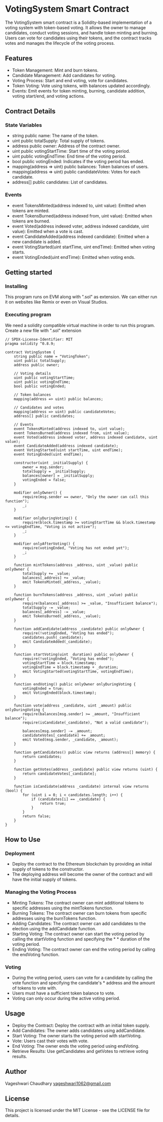 # VotingSystem Smart Contract
The VotingSystem smart contract is a Solidity-based implementation of a voting system with token-based voting. It allows the owner to manage candidates, conduct voting sessions, and handle token minting and burning. Users can vote for candidates using their tokens, and the contract tracks votes and manages the lifecycle of the voting process.
## Features
* Token Management: Mint and burn tokens.
* Candidate Management: Add candidates for voting.
* Voting Process: Start and end voting, vote for candidates.
* Token Voting: Vote using tokens, with balances updated accordingly.
* Events: Emit events for token minting, burning, candidate addition, voting start/end, and voting actions.
## Contract Details
### State Variables
* string public name: The name of the token.
* uint public totalSupply: Total supply of tokens.
* address public owner: Address of the contract owner.
* uint public votingStartTime: Start time of the voting period.
* uint public votingEndTime: End time of the voting period.
* bool public votingEnded: Indicates if the voting period has ended.
* mapping(address => uint) public balances: Token balances of users.
* mapping(address => uint) public candidateVotes: Votes for each candidate.
* address[] public candidates: List of candidates.
### Events
* event TokensMinted(address indexed to, uint value): Emitted when tokens are minted.
* event TokensBurned(address indexed from, uint value): Emitted when tokens are burned.
* event Voted(address indexed voter, address indexed candidate, uint value): Emitted when a vote is cast.
* event CandidateAdded(address indexed candidate): Emitted when a new candidate is added.
* event VotingStarted(uint startTime, uint endTime): Emitted when voting starts.
* event VotingEnded(uint endTime): Emitted when voting ends.
## Getting started
### Installing
This program runs on EVM along with ".sol" as extension. We can either run it on websites like Remix or even on Visual Studios.

### Executing program
We need a solidity compatible virtual machine in order to run this program. Create a new file with ".sol" extension
```
// SPDX-License-Identifier: MIT
pragma solidity ^0.8.9;

contract VotingSystem {
    string public name = "VotingToken";
    uint public totalSupply;
    address public owner;
    
    // Voting details
    uint public votingStartTime;
    uint public votingEndTime;
    bool public votingEnded;
    
    // Token balances
    mapping(address => uint) public balances;
    
    // Candidates and votes
    mapping(address => uint) public candidateVotes;
    address[] public candidates;

    // Events
    event TokensMinted(address indexed to, uint value);
    event TokensBurned(address indexed from, uint value);
    event Voted(address indexed voter, address indexed candidate, uint value);
    event CandidateAdded(address indexed candidate);
    event VotingStarted(uint startTime, uint endTime);
    event VotingEnded(uint endTime);

    constructor(uint _initialSupply) {
        owner = msg.sender;
        totalSupply = _initialSupply;
        balances[owner] = _initialSupply;
        votingEnded = false;
    }

    modifier onlyOwner() {
        require(msg.sender == owner, "Only the owner can call this function");
        _;
    }

    modifier onlyDuringVoting() {
        require(block.timestamp >= votingStartTime && block.timestamp <= votingEndTime, "Voting is not active");
        _;
    }

    modifier onlyAfterVoting() {
        require(votingEnded, "Voting has not ended yet");
        _;
    }

    function mintTokens(address _address, uint _value) public onlyOwner {
        totalSupply += _value;
        balances[_address] += _value;
        emit TokensMinted(_address, _value);
    }

    function burnTokens(address _address, uint _value) public onlyOwner {
        require(balances[_address] >= _value, "Insufficient balance");
        totalSupply -= _value;
        balances[_address] -= _value;
        emit TokensBurned(_address, _value);
    }

    function addCandidate(address _candidate) public onlyOwner {
        require(!votingEnded, "Voting has ended");
        candidates.push(_candidate);
        emit CandidateAdded(_candidate);
    }

    function startVoting(uint _duration) public onlyOwner {
        require(!votingEnded, "Voting has ended");
        votingStartTime = block.timestamp;
        votingEndTime = block.timestamp + _duration;
        emit VotingStarted(votingStartTime, votingEndTime);
    }

    function endVoting() public onlyOwner onlyDuringVoting {
        votingEnded = true;
        emit VotingEnded(block.timestamp);
    }

    function vote(address _candidate, uint _amount) public onlyDuringVoting {
        require(balances[msg.sender] >= _amount, "Insufficient balance");
        require(isCandidate(_candidate), "Not a valid candidate");

        balances[msg.sender] -= _amount;
        candidateVotes[_candidate] += _amount;
        emit Voted(msg.sender, _candidate, _amount);
    }

    function getCandidates() public view returns (address[] memory) {
        return candidates;
    }

    function getVotes(address _candidate) public view returns (uint) {
        return candidateVotes[_candidate];
    }

    function isCandidate(address _candidate) internal view returns (bool) {
        for (uint i = 0; i < candidates.length; i++) {
            if (candidates[i] == _candidate) {
                return true;
            }
        }
        return false;
    }
}
```
## How to Use
### Deployment
* Deploy the contract to the Ethereum blockchain by providing an initial supply of tokens to the constructor.
* The deploying address will become the owner of the contract and will have the initial supply of tokens.
### Managing the Voting Process
* Minting Tokens: The contract owner can mint additional tokens to specific addresses using the mintTokens function.
* Burning Tokens: The contract owner can burn tokens from specific addresses using the burnTokens function.
* Adding Candidates: The contract owner can add candidates to the election using the addCandidate function.
* Starting Voting: The contract owner can start the voting period by calling the startVoting function and specifying the * * duration of the voting period.
* Ending Voting: The contract owner can end the voting period by calling the endVoting function.
### Voting
* During the voting period, users can vote for a candidate by calling the vote function and specifying the candidate's * address and the amount of tokens to vote with.
* Users must have a sufficient token balance to vote.
* Voting can only occur during the active voting period.
## Usage
* Deploy the Contract: Deploy the contract with an initial token supply.
* Add Candidates: The owner adds candidates using addCandidate.
* Start Voting: The owner starts the voting period with startVoting.
* Vote: Users cast their votes with vote.
* End Voting: The owner ends the voting period using endVoting.
* Retrieve Results: Use getCandidates and getVotes to retrieve voting results.
## Author
Vageshwari Chaudhary vageshwari1062@gmail.com
## License
This project is licensed under the MIT License - see the LICENSE file for details.

